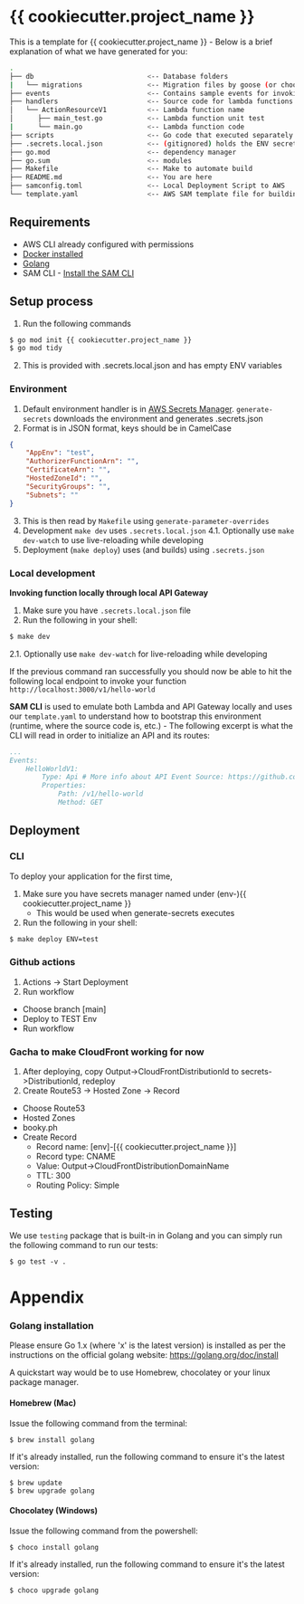 # {{ cookiecutter.project_name }}

This is a template for {{ cookiecutter.project_name }} - Below is a brief explanation of what we have generated for you:

```bash
.
├── db                            <-- Database folders
|   └── migrations                <-- Migration files by goose (or choose your poison)
├── events                        <-- Contains sample events for invoking the lambda function
├── handlers                      <-- Source code for lambda functions
│   └── ActionResourceV1          <-- Lambda function name
│      ├── main_test.go           <-- Lambda function unit test
|      └── main.go                <-- Lambda function code
├── scripts                       <-- Go code that executed separately
├── .secrets.local.json           <-- (gitignored) holds the ENV secrets json
├── go.mod                        <-- dependency manager
├── go.sum                        <-- modules
├── Makefile                      <-- Make to automate build
├── README.md                     <-- You are here
├── samconfig.toml                <-- Local Deployment Script to AWS
└── template.yaml                 <-- AWS SAM template file for building the infrastructure
```

## Requirements

* AWS CLI already configured with permissions
* [Docker installed](https://www.docker.com/community-edition)
* [Golang](https://golang.org)
* SAM CLI - [Install the SAM CLI](https://docs.aws.amazon.com/serverless-application-model/latest/developerguide/serverless-sam-cli-install.html)

## Setup process

1. Run the following commands
```bash
$ go mod init {{ cookiecutter.project_name }}
$ go mod tidy
```
2. This is provided with .secrets.local.json and has empty ENV variables

### Environment

1. Default environment handler is in [AWS Secrets Manager](https://aws.amazon.com/secrets-manager/). `generate-secrets` downloads the environment and generates .secrets.json
2. Format is in JSON format, keys should be in CamelCase
```json
{
    "AppEnv": "test",
    "AuthorizerFunctionArn": "",
    "CertificateArn": "",
    "HostedZoneId": "",
    "SecurityGroups": "",
    "Subnets": ""
}
```
3. This is then read by `Makefile` using `generate-parameter-overrides`
4. Development `make dev` uses `.secrets.local.json`
    4.1. Optionally use `make dev-watch` to use live-reloading while developing
5. Deployment (`make deploy`) uses (and builds) using `.secrets.json`

### Local development

**Invoking function locally through local API Gateway**

1. Make sure you have `.secrets.local.json` file
2. Run the following in your shell:
```bash
$ make dev
```
2.1. Optionally use `make dev-watch` for live-reloading while developing

If the previous command ran successfully you should now be able to hit the following local endpoint to invoke your function `http://localhost:3000/v1/hello-world`

**SAM CLI** is used to emulate both Lambda and API Gateway locally and uses our `template.yaml` to understand how to bootstrap this environment (runtime, where the source code is, etc.) - The following excerpt is what the CLI will read in order to initialize an API and its routes:

```yaml
...
Events:
    HelloWorldV1:
        Type: Api # More info about API Event Source: https://github.com/awslabs/serverless-application-model/blob/master/versions/2016-10-31.md#api
        Properties:
            Path: /v1/hello-world
            Method: GET
```

## Deployment

### CLI
To deploy your application for the first time,

1. Make sure you have secrets manager named under (env-){{ cookiecutter.project_name }}
    - This would be used when generate-secrets executes
2. Run the following in your shell:
```bash
$ make deploy ENV=test
```

### Github actions
1. Actions -> Start Deployment
2. Run workflow
- Choose branch [main]
- Deploy to TEST Env
- Run workflow

### Gacha to make CloudFront working for now
1. After deploying, copy Output->CloudFrontDistributionId to secrets->DistributionId, redeploy
2. Create Route53 -> Hosted Zone -> Record
- Choose Route53
- Hosted Zones
- booky.ph
- Create Record
    - Record name: [env]-[{{ cookiecutter.project_name }}]
    - Record type: CNAME
    - Value: Output->CloudFrontDistributionDomainName
    - TTL: 300
    - Routing Policy: Simple

## Testing

We use `testing` package that is built-in in Golang and you can simply run the following command to run our tests:

```shell
$ go test -v .
```

# Appendix

### Golang installation

Please ensure Go 1.x (where 'x' is the latest version) is installed as per the instructions on the official golang website: https://golang.org/doc/install

A quickstart way would be to use Homebrew, chocolatey or your linux package manager.

#### Homebrew (Mac)

Issue the following command from the terminal:

```shell
$ brew install golang
```

If it's already installed, run the following command to ensure it's the latest version:

```shell
$ brew update
$ brew upgrade golang
```

#### Chocolatey (Windows)

Issue the following command from the powershell:

```shell
$ choco install golang
```

If it's already installed, run the following command to ensure it's the latest version:

```shell
$ choco upgrade golang
```
